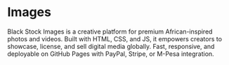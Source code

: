 # Images
Black Stock Images is a creative platform for premium African-inspired photos and videos. Built with HTML, CSS, and JS, it empowers creators to showcase, license, and sell digital media globally. Fast, responsive, and deployable on GitHub Pages with PayPal, Stripe, or M-Pesa integration.
